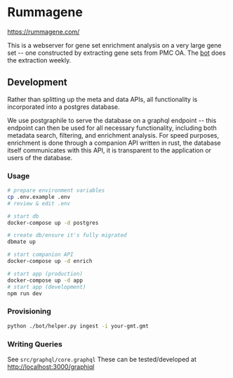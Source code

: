 # Rummagene

<https://rummagene.com/>

This is a webserver for gene set enrichment analysis on a very large gene set -- one constructed by extracting gene sets from PMC OA. The [bot](https://github.com/MaayanLab/rummagene/tree/main/bot) does the extraction weekly.

## Development
Rather than splitting up the meta and data APIs, all functionality is incorporated into a postgres database.

We use postgraphile to serve the database on a graphql endpoint -- this endpoint can then be used for all necessary functionality, including both metadata search, filtering, and enrichment analysis. For speed purposes, enrichment is done through a companion API written in rust, the database itself communicates with this API, it is transparent to the application or users of the database.

### Usage
```bash
# prepare environment variables
cp .env.example .env
# review & edit .env

# start db
docker-compose up -d postgres

# create db/ensure it's fully migrated
dbmate up

# start companion API
docker-compose up -d enrich

# start app (production)
docker-compose up -d app
# start app (development)
npm run dev
```

### Provisioning
```bash
python ./bot/helper.py ingest -i your-gmt.gmt
```

### Writing Queries
See `src/graphql/core.graphql`
These can be tested/developed at <http://localhost:3000/graphiql>
